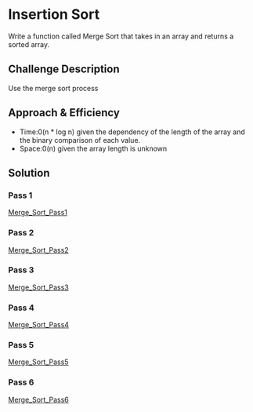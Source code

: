 <!-- Used a geeks for geeks code and visual to complete this code challenge -->

# Insertion Sort
Write a function called Merge Sort that takes in an array and returns a sorted array.

## Challenge Description
Use the merge sort process

## Approach & Efficiency
- Time:0(n * log n) given the dependency of the length of the array and the binary comparison of each value.
- Space:0(n) given the array length is unknown

## Solution
### Pass 1
[Merge_Sort_Pass1](../../assets/merge_sort/merge_sort_pass1.PNG)

### Pass 2
[Merge_Sort_Pass2](../../assets/merge_sort/merge_sort_pass2.PNG)

### Pass 3
[Merge_Sort_Pass3](../../assets/merge_sort/merge_sort_pass3.PNG)

### Pass 4
[Merge_Sort_Pass4](../../assets/merge_sort/merge_sort_pass4.PNG)

### Pass 5
[Merge_Sort_Pass5](../../assets/merge_sort/merge_sort_pass5.PNG)

### Pass 6
[Merge_Sort_Pass6](../../assets/merge_sort/merge_sort_pass6.PNG)

